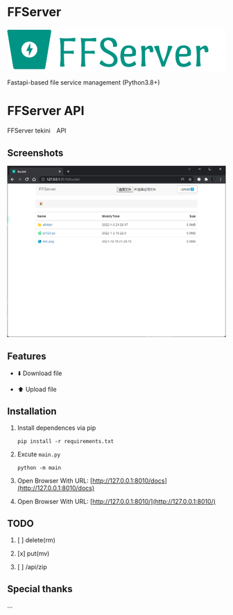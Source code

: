 # FFServer

![](https://github.com/DimCyan/ffserver/blob/main/static/img/ffserver.png)

Fastapi-based file service management (Python3.8+)


# FFServer API

FFServer tekini　API

## Screenshots

![](https://github.com/DimCyan/ffserver/blob/main/static/img/screenshot.png)

## Features

- ⬇️ Download file 

- ⬆️ Upload file

## Installation

1. Install dependences via pip
    ```
    pip install -r requirements.txt
    ```

2. Excute `main.py`
    ```
    python -m main
    ```

3. Open Browser With URL: [http://127.0.0.1:8010/docs](http://127.0.0.1:8010/docs)

4. Open Browser With URL: [http://127.0.0.1:8010/](http://127.0.0.1:8010/)

## TODO

1. [ ] delete(rm)

2. [x] put(mv)

3. [ ] /api/zip


## Special thanks

...